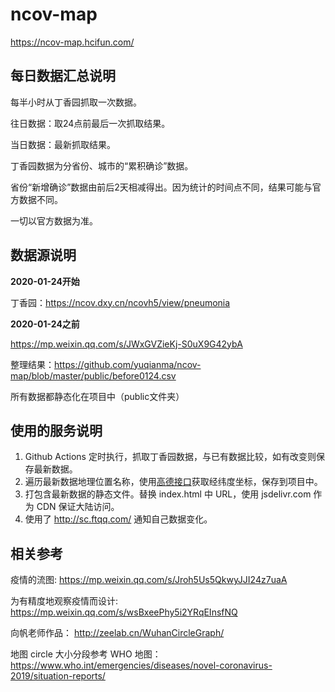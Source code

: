 # ncov-map

https://ncov-map.hcifun.com/

## 每日数据汇总说明

每半小时从丁香园抓取一次数据。

往日数据：取24点前最后一次抓取结果。

当日数据：最新抓取结果。

丁香园数据为分省份、城市的“累积确诊”数据。

省份“新增确诊”数据由前后2天相减得出。因为统计的时间点不同，结果可能与官方数据不同。

一切以官方数据为准。

## 数据源说明

**2020-01-24开始**

丁香园：https://ncov.dxy.cn/ncovh5/view/pneumonia

**2020-01-24之前**

https://mp.weixin.qq.com/s/JWxGVZieKj-S0uX9G42ybA

整理结果：https://github.com/yuqianma/ncov-map/blob/master/public/before0124.csv

所有数据都静态化在项目中（public文件夹）

## 使用的服务说明

1. Github Actions 定时执行，抓取丁香园数据，与已有数据比较，如有改变则保存最新数据。
2. 遍历最新数据地理位置名称，使用[高德接口](https://lbs.amap.com/api/webservice/guide/api/georegeo)获取经纬度坐标，保存到项目中。
3. 打包含最新数据的静态文件。替换 index.html 中 URL，使用 jsdelivr.com 作为 CDN 保证大陆访问。
4. 使用了 http://sc.ftqq.com/ 通知自己数据变化。

## 相关参考

疫情的流图: https://mp.weixin.qq.com/s/Jroh5Us5QkwyJJI24z7uaA

为有精度地观察疫情而设计: https://mp.weixin.qq.com/s/wsBxeePhy5i2YRqEInsfNQ

向帆老师作品：
http://zeelab.cn/WuhanCircleGraph/

地图 circle 大小分段参考 WHO 地图：
https://www.who.int/emergencies/diseases/novel-coronavirus-2019/situation-reports/
